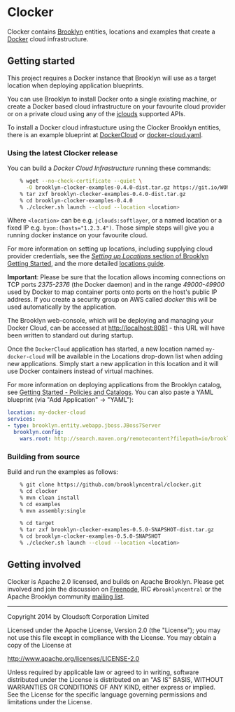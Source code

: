Clocker
=======

Clocker contains [Brooklyn](http://brooklyn.io/) entities, locations and examples that create a [Docker](http://docker.io) cloud infrastructure.

## Getting started

This project requires a Docker instance that Brooklyn will use as a target location when deploying application
blueprints.

You can use Brooklyn to install Docker onto a single existing machine, or create a Docker based cloud infrastructure on
your favourite cloud provider or on a private cloud using any of the [jclouds](http://jclouds.apache.org) supported APIs.

To install a Docker cloud infrastucture using the Clocker Brooklyn entities, there is an example blueprint at
[DockerCloud](https://raw.githubusercontent.com/brooklyncentral/clocker/master/examples/src/main/java/brooklyn/clocker/example/DockerCloud.java)
or [docker-cloud.yaml](https://raw.githubusercontent.com/brooklyncentral/clocker/master/examples/src/main/assembly/files/blueprints/docker-cloud.yaml).

### Using the latest Clocker release

You can build a *Docker Cloud Infrastructure* running these commands:
```Bash
    % wget --no-check-certificate --quiet \
      -O brooklyn-clocker-examples-0.4.0-dist.tar.gz https://git.io/WOhfyw
    % tar zxf brooklyn-clocker-examples-0.4.0-dist.tar.gz
    % cd brooklyn-clocker-examples-0.4.0
    % ./clocker.sh launch --cloud --location <location>
```
Where `<location>` can be e.g. `jclouds:softlayer`, or a named location or a fixed IP e.g. `byon:(hosts="1.2.3.4")`.
Those simple steps will give you a running docker instance on your favourite cloud.

For more information on setting up locations, including supplying cloud provider credentials, see the [_Setting up Locations_ section of
Brooklyn Getting Started](https://brooklyn.incubator.apache.org/quickstart/#configuring-a-location), and the more detailed [locations guide](https://brooklyn.incubator.apache.org/v/0.7.0-M1/use/guide/locations/index.html).

**Important**: Please be sure that the location allows incoming connections on TCP ports *2375-2376* (the Docker daemon) and in
the range *49000-49900* used by Docker to map container ports onto ports on the host's public IP address. If you create a
security group on AWS called _docker_ this will be used automatically by the application.

The Brooklyn web-console, which will be deploying and managing your Docker Cloud, can be accessed at [http://localhost:8081](http://localhost:8081) - this URL will have been written to standard out during startup.

Once the `DockerCloud`  application has started, a new location named `my-docker-cloud` will be
available in the Locations drop-down list when adding new applications. Simply start a new application in this location
and it will use Docker containers instead of virtual machines.

For more information on deploying applications from the Brooklyn catalog, see [Getting Started - Policies and Catalogs](https://brooklyn.incubator.apache.org/quickstart/policies-and-catalogs.html). You can also paste a YAML blueprint (via "Add Application" -> "YAML"):

```Yaml
location: my-docker-cloud
services:
- type: brooklyn.entity.webapp.jboss.JBoss7Server
  brooklyn.config:
    wars.root: http://search.maven.org/remotecontent?filepath=io/brooklyn/example/brooklyn-example-hello-world-sql-webapp//brooklyn-example
```

### Building from source

Build and run the examples as follows:

```Bash
    % git clone https://github.com/brooklyncentral/clocker.git
    % cd clocker
    % mvn clean install
    % cd examples
    % mvn assembly:single

    % cd target
    % tar zxf brooklyn-clocker-examples-0.5.0-SNAPSHOT-dist.tar.gz
    % cd brooklyn-clocker-examples-0.5.0-SNAPSHOT
    % ./clocker.sh launch --cloud --location <location>
```

## Getting involved

Clocker is Apache 2.0 licensed, and builds on Apache Brooklyn. Please get involved and join the discussion on [Freenode](http://freenode.net/), IRC `#brooklyncentral` or the Apache Brooklyn community [mailing list](https://brooklyn.incubator.apache.org/community/).

----
Copyright 2014 by Cloudsoft Corporation Limited

Licensed under the Apache License, Version 2.0 (the "License");
you may not use this file except in compliance with the License.
You may obtain a copy of the License at

http://www.apache.org/licenses/LICENSE-2.0

Unless required by applicable law or agreed to in writing, software
distributed under the License is distributed on an "AS IS" BASIS,
WITHOUT WARRANTIES OR CONDITIONS OF ANY KIND, either express or implied.
See the License for the specific language governing permissions and
limitations under the License.
